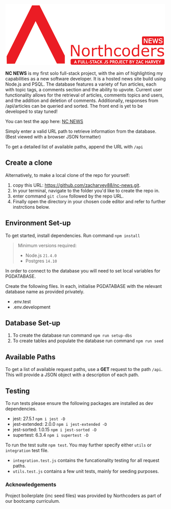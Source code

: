 ![NC News](/assets/images/nc-news-project.png)

**NC NEWS** is my first solo full-stack project, with the aim of highlighting my capabilities as a new software developer. It is a hosted news site build using Node.js and PSQL. The database features a variety of fun articles, each with topic tags, a comments section and the ability to upvote. Current user functionality allows for the retrieval of articles, comments topics and users, and the addition and deletion of comments. Additionally, responses from /api/articles can be queried and sorted. The front end is yet to be developed to stay tuned!

You can test the app here: [NC NEWS](https://nc-news-ngma.onrender.com)

Simply enter a valid URL path to retrieve information from the database. (Best viewed with a browser JSON formatter)

To get a detailed list of available paths, append the URL with `/api`

## Create a clone

Alternatively, to make a local clone of the repo for yourself:
1. copy this URL: https://github.com/zacharvey88/nc-news.git.
2. In your terminal, navigate to the folder you'd like to create the repo in.
3. enter command `git clone` followed by the repo URL.
4. Finally open the directory in your chosen code editor and refer to further instrctions below.


## Environment Set-up

To get started, install dependencies. Run command `npm install`

> Minimum versions required:
> - Node.js `21.4.0`
> - Postgres `14.10`

In order to connect to the database you will need to set local variables for PGDATABASE. 

Create the following files. In each, initialise PGDATABASE with the relevant database name as provided privately.

- .env.test
- .env.development



## Database Set-up

1. To create the database run command `npm run setup-dbs`
2. To create tables and populate the database run command `npm run seed`


## Available Paths

To get a list of available request paths, use a **GET** request to the path `/api`. This will provide a JSON object with a description of each path.


## Testing

To run tests please ensure the following packages are installed as dev dependencies.

- jest: 27.5.1 `npm i jest -D`
- jest-extended: 2.0.0 `npm i jest-extended -D`
- jest-sorted: 1.0.15 `npm i jest-sorted -D`
- supertest: 6.3.4 `npm i supertest -D`

To run the test suite `npm test`. You may further specify either `utils` or `integration` test file.
- `integration.test.js` contains the funcationality testing for all request paths.
- `utils.test.js` contains a few unit tests, mainly for seeding purposes.


### Acknowledgements

Project boilerplate (inc seed files) was provided by Northcoders as part of our bootcamp curriculum.